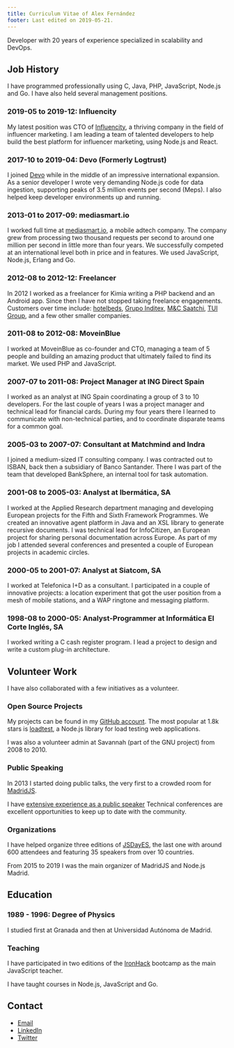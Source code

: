```yaml
---
title: Curriculum Vitae of Alex Fernández 
footer: Last edited on 2019-05-21.
---
```


Developer with 20 years of experience specialized in scalability and DevOps.

## Job History

I have programmed professionally using C, Java,
PHP, JavaScript, Node.js and Go.
I have also held several management positions.

### 2019-05 to 2019-12: Influencity

My latest position was CTO of [Influencity](https://www.influencity.com/),
a thriving company in the field of influencer marketing.
I am leading a team of talented developers
to help build the best platform for influencer marketing,
using Node.js and React.

### 2017-10 to 2019-04: Devo (Formerly Logtrust)

I joined [Devo](https://www.devo.com/)
while in the middle of an impressive international expansion.
As a senior developer I wrote very demanding Node.js code for data ingestion,
supporting peaks of 3.5 million events per second (Meps).
I also helped keep developer environments up and running.

### 2013-01 to 2017-09: mediasmart.io

I worked full time at [mediasmart.io](http://mediasmart.io/),
a mobile adtech company.
The company grew from processing two thousand requests per second
to around one million per second in little more than four years.
We successfully competed at an international level
both in price and in features.
We used JavaScript, Node.js, Erlang and Go.

### 2012-08 to 2012-12: Freelancer

In 2012 I worked as a freelancer for Kimia writing a PHP backend and an Android app.
Since then I have not stopped taking freelance engagements.
Customers over time include:
[hotelbeds](https://www.hotelbeds.com/home),
[Grupo Inditex](https://www.inditex.com/),
[M&C Saatchi](http://www.mcsaatchimadrid.com/),
[TUI Group](https://www.tuigroup.com/en-en),
and a few other smaller companies.

### 2011-08 to 2012-08: MoveinBlue

I worked at MoveinBlue as co-founder and CTO,
managing a team of 5 people and building an amazing product that ultimately failed to find its market.
We used PHP and JavaScript.

### 2007-07 to 2011-08: Project Manager at ING Direct Spain

I worked as an analyst at ING Spain
coordinating a group of 3 to 10 developers.
For the last couple of years I was a project manager
and technical lead for financial cards.
During my four years there I learned to communicate with non-technical parties,
and to coordinate disparate teams for a common goal.

### 2005-03 to 2007-07: Consultant at Matchmind and Indra

I joined a medium-sized IT consulting company.
I was contracted out to ISBAN,
back then a subsidiary of Banco Santander.
There I was part of the team that developed BankSphere,
an internal tool for task automation.

### 2001-08 to 2005-03: Analyst at Ibermática, SA

I worked at the Applied Research department managing and developing European projects
for the Fifth and Sixth Framework Programmes.
We created an innovative agent platform in Java
and an XSL library to generate recursive documents.
I was technical lead for InfoCitizen,
an European project for sharing personal documentation across Europe.
As part of my job I attended several conferences and presented a couple of European projects in academic circles.

### 2000-05 to 2001-07: Analyst at Siatcom, SA

I worked at Telefonica I+D as a consultant.
I participated in a couple of innovative projects:
a location experiment that got the user position
from a mesh of mobile stations,
and a WAP ringtone and messaging platform.

### 1998-08 to 2000-05: Analyst-Programmer at Informática El Corte Inglés, SA

I worked writing a C cash register program.
I lead a project to design and write a custom plug-in architecture.

## Volunteer Work

I have also collaborated with a few initiatives as a volunteer.

### Open Source Projects

My projects can be found in my
[GitHub account](https://github.com/alexfernandez/).
The most popular at 1.8k stars is
[loadtest](https://github.com/alexfernandez/loadtest),
a Node.js library for load testing web applications.

I was also a volunteer admin at Savannah (part of the GNU project)
from 2008 to 2010.

### Public Speaking

In 2013 I started doing public talks,
the very first to a crowded room for
[MadridJS](http://www.meetup.com/es-ES/madridjs/events/105582592/).

I have
[extensive experience as a public speaker](./speaker.html)
Technical conferences are excellent opportunities to keep up to date with the community.

### Organizations

I have helped organize three editions of
[JSDayES](http://jsday.es/),
the last one with around 600 attendees and featuring 35 speakers from over 10 countries.

From 2015 to 2019 I was the main organizer of MadridJS and Node.js Madrid.

## Education

### 1989 - 1996: Degree of Physics

I studied first at Granada and then at Universidad Autónoma de Madrid.

### Teaching

I have participated in two editions of the
[IronHack](https://www.ironhack.com/) bootcamp
as the main JavaScript teacher.

I have taught courses in Node.js, JavaScript and Go.

## Contact

* [Email](mailto:alexfernandeznpm@gmail.com)
* [LinkedIn](https://www.linkedin.com/in/pinchito/)
* [Twitter](https://twitter.com/pinchito)

